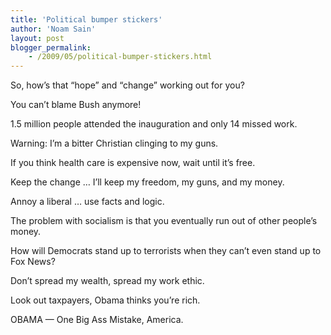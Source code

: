 ```yaml
---
title: 'Political bumper stickers'
author: 'Noam Sain'
layout: post
blogger_permalink:
    - /2009/05/political-bumper-stickers.html
---
```


So, how’s that “hope” and “change” working out for you?  
  
You can’t blame Bush anymore!

1.5 million people attended the inauguration and only 14 missed work.

Warning: I’m a bitter Christian clinging to my guns.

If you think health care is expensive now, wait until it’s free.

Keep the change … I’ll keep my freedom, my guns, and my money.

Annoy a liberal … use facts and logic.

The problem with socialism is that you eventually run out of other people’s money.

How will Democrats stand up to terrorists when they can’t even stand up to Fox News?

Don’t spread my wealth, spread my work ethic.

Look out taxpayers, Obama thinks you’re rich.

OBAMA — One Big Ass Mistake, America.